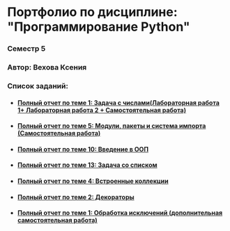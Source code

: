 # Портфолио по дисциплине: "Программирование Python" 
  ###  Семестр 5
  ###  Автор: Вехова Ксения 

### Список заданий:

* #### [Полный отчет по теме 1: Задача с числами(Лабораторная работа 1+ Лабораторная работа 2 + Самостоятельная работа)](https://github.com/herzenuni/sem5-firsttask-04092018-Kseniaveh)

* #### [Полный отчет по теме 5: Модули, пакеты и система импорта (Самостоятельная работа)](https://github.com/herzenuni/sem5-2016-packages-Kseniaveh)
  
* #### [Полный отчет по теме 10: Введение в ООП](https://github.com/python-advance/sem5-oop-Kseniaveh)
  
* #### [Полный отчет по теме 13: Задача со списком](https://github.com/python-advance/sem4-2016-two-sum-Kseniaveh)

* #### [Полный отчет по теме 4: Встроенные коллекции](https://github.com/Kseniaveh)

* #### [Полный отчет по теме 2: Декораторы](https://github.com/Kseniaveh)

* #### [Полный отчет по теме 1: Обработка исключений (дополнительная самостоятельная работа)](https://github.com/python-advance/sem5-exceptions-Kseniaveh)
